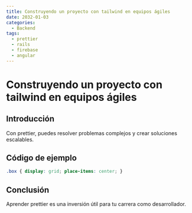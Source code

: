 ```yaml
---
title: Construyendo un proyecto con tailwind en equipos ágiles
date: 2032-01-03
categories:
  - Backend
tags:
  - prettier
  - rails
  - firebase
  - angular
---
```


# Construyendo un proyecto con tailwind en equipos ágiles

## Introducción

Con prettier, puedes resolver problemas complejos y crear soluciones escalables.

## Código de ejemplo

```css
.box { display: grid; place-items: center; }
```

## Conclusión

Aprender prettier es una inversión útil para tu carrera como desarrollador.